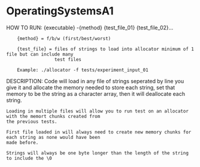 # OperatingSystemsA1
HOW TO RUN:
    {executable} -{method} {test_file_01} {test_file_02}... 
        
        {method} = f/b/w (first/best/worst)
        
        {test_file} = files of strings to load into allocator minimum of 1 file but can include many
                      test files
        
        Example: ./allocator -f tests/experiment_input_01

DESCRIPTION:
    Code will load in any file of strings seperated by line you give it and allocate the memory needed to store
    each string, set that memory to be the string as a character array, then it will deallocate each string.

    Loading in multiple files will allow you to run test on an allocator with the memort chunks created from
    the previous tests.

    First file loaded in will always need to create new memory chunks for each string as none would have been 
    made before.

    Strings will always be one byte longer than the length of the string to include the \0